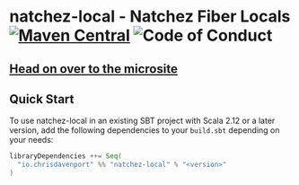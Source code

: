 # natchez-local - Natchez Fiber Locals [![Maven Central](https://maven-badges.herokuapp.com/maven-central/io.chrisdavenport/natchez-local_2.13/badge.svg)](https://maven-badges.herokuapp.com/maven-central/io.chrisdavenport/natchez-local_2.13) ![Code of Conduct](https://img.shields.io/badge/Code%20of%20Conduct-Scala-blue.svg)

## [Head on over to the microsite](https://davenverse.github.io/natchez-local)

## Quick Start

To use natchez-local in an existing SBT project with Scala 2.12 or a later version, add the following dependencies to your
`build.sbt` depending on your needs:

```scala
libraryDependencies ++= Seq(
  "io.chrisdavenport" %% "natchez-local" % "<version>"
)
```

